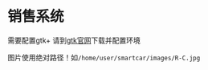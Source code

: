 # 销售系统

需要配置gtk+ 请到[gtk官网](https://www.gtk.org/)下载并配置环境

图片使用绝对路径！如``/home/user/smartcar/images/R-C.jpg``


